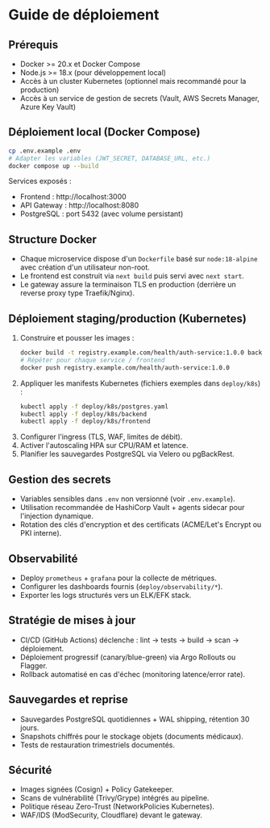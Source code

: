 # Guide de déploiement

## Prérequis
- Docker >= 20.x et Docker Compose
- Node.js >= 18.x (pour développement local)
- Accès à un cluster Kubernetes (optionnel mais recommandé pour la production)
- Accès à un service de gestion de secrets (Vault, AWS Secrets Manager, Azure Key Vault)

## Déploiement local (Docker Compose)

```bash
cp .env.example .env
# Adapter les variables (JWT_SECRET, DATABASE_URL, etc.)
docker compose up --build
```

Services exposés :
- Frontend : http://localhost:3000
- API Gateway : http://localhost:8080
- PostgreSQL : port 5432 (avec volume persistant)

## Structure Docker

- Chaque microservice dispose d'un `Dockerfile` basé sur `node:18-alpine` avec création d'un utilisateur non-root.
- Le frontend est construit via `next build` puis servi avec `next start`.
- Le gateway assure la terminaison TLS en production (derrière un reverse proxy type Traefik/Nginx).

## Déploiement staging/production (Kubernetes)

1. Construire et pousser les images :
   ```bash
   docker build -t registry.example.com/health/auth-service:1.0.0 backend/services/auth-service
   # Répéter pour chaque service / frontend
   docker push registry.example.com/health/auth-service:1.0.0
   ```
2. Appliquer les manifests Kubernetes (fichiers exemples dans `deploy/k8s`) :
   ```bash
   kubectl apply -f deploy/k8s/postgres.yaml
   kubectl apply -f deploy/k8s/backend
   kubectl apply -f deploy/k8s/frontend
   ```
3. Configurer l'ingress (TLS, WAF, limites de débit).
4. Activer l'autoscaling HPA sur CPU/RAM et latence.
5. Planifier les sauvegardes PostgreSQL via Velero ou pgBackRest.

## Gestion des secrets

- Variables sensibles dans `.env` non versionné (voir `.env.example`).
- Utilisation recommandée de HashiCorp Vault + agents sidecar pour l'injection dynamique.
- Rotation des clés d'encryption et des certificats (ACME/Let's Encrypt ou PKI interne).

## Observabilité

- Deploy `prometheus` + `grafana` pour la collecte de métriques.
- Configurer les dashboards fournis (`deploy/observability/*`).
- Exporter les logs structurés vers un ELK/EFK stack.

## Stratégie de mises à jour

- CI/CD (GitHub Actions) déclenche : lint -> tests -> build -> scan -> déploiement.
- Déploiement progressif (canary/blue-green) via Argo Rollouts ou Flagger.
- Rollback automatisé en cas d'échec (monitoring latence/error rate).

## Sauvegardes et reprise

- Sauvegardes PostgreSQL quotidiennes + WAL shipping, rétention 30 jours.
- Snapshots chiffrés pour le stockage objets (documents médicaux).
- Tests de restauration trimestriels documentés.

## Sécurité

- Images signées (Cosign) + Policy Gatekeeper.
- Scans de vulnérabilité (Trivy/Grype) intégrés au pipeline.
- Politique réseau Zero-Trust (NetworkPolicies Kubernetes).
- WAF/IDS (ModSecurity, Cloudflare) devant le gateway.

